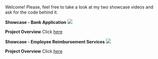 Welcome!
Please, feel free to take a look at my two showcase videos and ask for the code behind it.

**Showcase - Bank Application** 
![](https://github.com/Vianesse/Showcase-BankApp/blob/main/Showcase%20Bank%20Application%20video.gif)

**Project Overview**
Click [here](https://github.com/Vianesse/Showcase-BankApp/blob/main/README.md)

**Showcase - Employee Reimbursement Services** 
![](https://github.com/Vianesse/Showcase-ERS/blob/main/Showcase%20ERS%20video%20with%20Back%20End.gif)

**Project Overview**
Click [here](https://github.com/Vianesse/Showcase-ERS/blob/main/README.md) 

